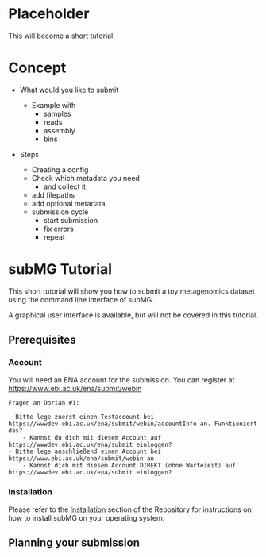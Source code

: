 # Placeholder
This will become a short tutorial.

# Concept
- What would you like to submit
    - Example with
        - samples
        - reads
        - assembly
        - bins

- Steps
    - Creating a config
    - Check which metadata you need
        - and collect it
    - add filepaths
    - add optional metadata
    - submission cycle
        - start submission
        - fix errors
        - repeat

# subMG Tutorial
This short tutorial will show you how to submit a toy metagenomics dataset using the command line interface of subMG.

A graphical user interface is available, but will not be covered in this tutorial.

## Prerequisites

### Account
You will need an ENA account for the submission. You can register at https://www.ebi.ac.uk/ena/submit/webin
```
Fragen an Dorian #1:

- Bitte lege zuerst einen Testaccount bei https://wwwdev.ebi.ac.uk/ena/submit/webin/accountInfo an. Funktioniert das?
    - Kannst du dich mit diesem Account auf https://wwwdev.ebi.ac.uk/ena/submit einloggen?
- Bitte lege anschließend einen Account bei https://www.ebi.ac.uk/ena/submit/webin an
    - Kannst dich mit diesem Account DIREKT (ohne Wartezeit) auf https://wwwdev.ebi.ac.uk/ena/submit einloggen?
```

### Installation
Please refer to the [Installation](https://github.com/metagenomics/submg/#installation) section of the Repository for instructions on how to install subMG on your operating system. 


## Planning your submission
